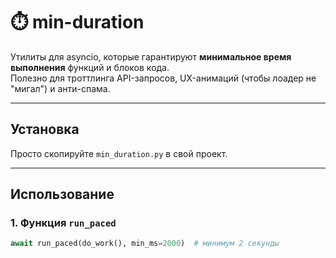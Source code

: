 # ⏱️ min-duration

Утилиты для asyncio, которые гарантируют **минимальное время выполнения** функций и блоков кода.  
Полезно для троттлинга API-запросов, UX-анимаций (чтобы лоадер не "мигал") и анти-спама.

---

## Установка
Просто скопируйте `min_duration.py` в свой проект.

---

## Использование

### 1. Функция `run_paced`
```python
await run_paced(do_work(), min_ms=2000)  # минимум 2 секунды
